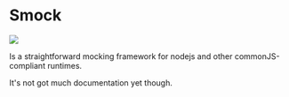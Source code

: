 # Smock

<img src="http://gfxmonk.net/dist/status/project/node-smock.png">


Is a straightforward mocking framework for nodejs and other commonJS-compliant runtimes.

It's not got much documentation yet though.
